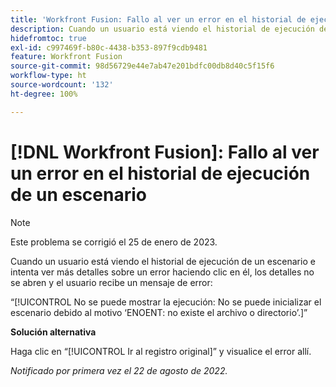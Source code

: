```yaml
---
title: 'Workfront Fusion: Fallo al ver un error en el historial de ejecución de un escenario'
description: Cuando un usuario está viendo el historial de ejecución de un escenario e intenta ver más detalles sobre un error haciendo clic en él, los detalles no se abren y el usuario recibe un mensaje de error.
hidefromtoc: true
exl-id: c997469f-b80c-4438-b353-897f9cdb9481
feature: Workfront Fusion
source-git-commit: 98d56729e44e7ab47e201bdfc00db8d40c5f15f6
workflow-type: ht
source-wordcount: '132'
ht-degree: 100%

---
```


# [!DNL Workfront Fusion]: Fallo al ver un error en el historial de ejecución de un escenario

>[!NOTE]
>
>Este problema se corrigió el 25 de enero de 2023.

Cuando un usuario está viendo el historial de ejecución de un escenario e intenta ver más detalles sobre un error haciendo clic en él, los detalles no se abren y el usuario recibe un mensaje de error:

“[!UICONTROL No se puede mostrar la ejecución: No se puede inicializar el escenario debido al motivo ‘ENOENT: no existe el archivo o directorio’.]”

**Solución alternativa**

Haga clic en “[!UICONTROL Ir al registro original]” y visualice el error allí.

_Notificado por primera vez el 22 de agosto de 2022._
